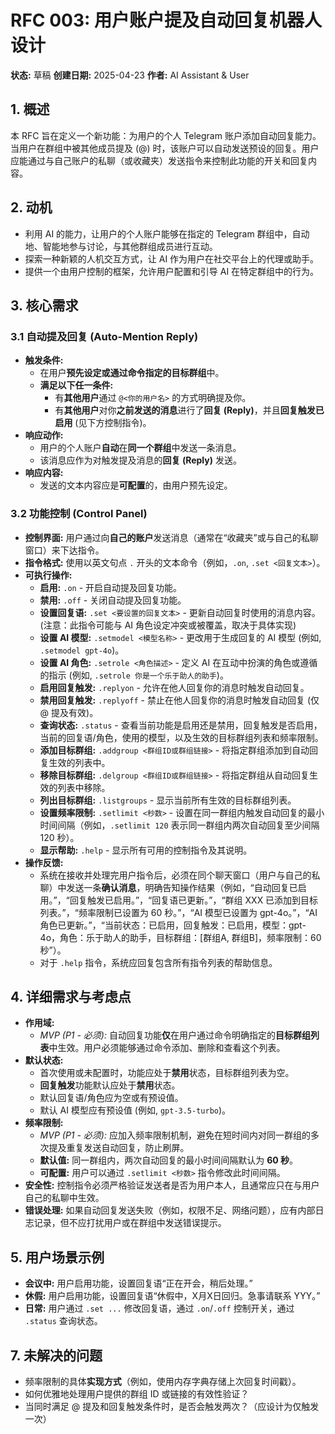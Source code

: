 # RFC 003: 用户账户提及自动回复机器人设计

**状态:** 草稿
**创建日期:** 2025-04-23
**作者:** AI Assistant & User

## 1. 概述

本 RFC 旨在定义一个新功能：为用户的个人 Telegram 账户添加自动回复能力。当用户在群组中被其他成员提及 (@) 时，该账户可以自动发送预设的回复。用户应能通过与自己账户的私聊（或收藏夹）发送指令来控制此功能的开关和回复内容。

## 2. 动机

-   利用 AI 的能力，让用户的个人账户能够在指定的 Telegram 群组中，自动地、智能地参与讨论，与其他群组成员进行互动。
-   探索一种新颖的人机交互方式，让 AI 作为用户在社交平台上的代理或助手。
-   提供一个由用户控制的框架，允许用户配置和引导 AI 在特定群组中的行为。

## 3. 核心需求

### 3.1 自动提及回复 (Auto-Mention Reply)

-   **触发条件:**
    -   在用户**预先设定或通过命令指定的目标群组**中。
    -   **满足以下任一条件:**
        -   有**其他用户**通过 `@<你的用户名>` 的方式明确提及你。
        -   有**其他用户**对你**之前发送的消息**进行了**回复 (Reply)**，并且**回复触发已启用** (见下方控制指令)。
-   **响应动作:**
    -   用户的个人账户**自动**在**同一个群组**中发送一条消息。
    -   该消息应作为对触发提及消息的**回复 (Reply)** 发送。
-   **响应内容:**
    -   发送的文本内容应是**可配置**的，由用户预先设定。

### 3.2 功能控制 (Control Panel)

-   **控制界面:** 用户通过向**自己的账户**发送消息（通常在“收藏夹”或与自己的私聊窗口）来下达指令。
-   **指令格式:** 使用以英文句点 `.` 开头的文本命令（例如，`.on`, `.set <回复文本>`）。
-   **可执行操作:**
    -   **启用:** `.on` - 开启自动提及回复功能。
    -   **禁用:** `.off` - 关闭自动提及回复功能。
    -   **设置回复语:** `.set <要设置的回复文本>` - 更新自动回复时使用的消息内容。 (注意：此指令可能与 AI 角色设定冲突或被覆盖，取决于具体实现)
    -   **设置 AI 模型:** `.setmodel <模型名称>` - 更改用于生成回复的 AI 模型 (例如, `.setmodel gpt-4o`)。
    -   **设置 AI 角色:** `.setrole <角色描述>` - 定义 AI 在互动中扮演的角色或遵循的指示 (例如, `.setrole 你是一个乐于助人的助手`)。
    -   **启用回复触发:** `.replyon` - 允许在他人回复你的消息时触发自动回复。
    -   **禁用回复触发:** `.replyoff` - 禁止在他人回复你的消息时触发自动回复 (仅 @ 提及有效)。
    -   **查询状态:** `.status` - 查看当前功能是启用还是禁用，回复触发是否启用，当前的回复语/角色，使用的模型，以及生效的目标群组列表和频率限制。
    -   **添加目标群组:** `.addgroup <群组ID或群组链接>` - 将指定群组添加到自动回复生效的列表中。
    -   **移除目标群组:** `.delgroup <群组ID或群组链接>` - 将指定群组从自动回复生效的列表中移除。
    -   **列出目标群组:** `.listgroups` - 显示当前所有生效的目标群组列表。
    -   **设置频率限制:** `.setlimit <秒数>` - 设置在同一群组内触发自动回复的最小时间间隔（例如，`.setlimit 120` 表示同一群组内两次自动回复至少间隔 120 秒）。
    -   **显示帮助:** `.help` - 显示所有可用的控制指令及其说明。
-   **操作反馈:**
    -   系统在接收并处理完用户指令后，必须在同个聊天窗口（用户与自己的私聊）中发送一条**确认消息**，明确告知操作结果（例如，“自动回复已启用。”，“回复触发已启用。”，“回复语已更新。”，“群组 XXX 已添加到目标列表。”，“频率限制已设置为 60 秒。”，“AI 模型已设置为 gpt-4o。”，“AI 角色已更新。”，“当前状态：已启用，回复触发：已启用，模型：gpt-4o，角色：乐于助人的助手，目标群组：[群组A, 群组B]，频率限制：60 秒”）。
    -   对于 `.help` 指令，系统应回复包含所有指令列表的帮助信息。

## 4. 详细需求与考虑点

-   **作用域:**
    -   *MVP (P1 - 必须):* 自动回复功能**仅**在用户通过命令明确指定的**目标群组列表**中生效。用户必须能够通过命令添加、删除和查看这个列表。
-   **默认状态:**
    -   首次使用或未配置时，功能应处于**禁用**状态，目标群组列表为空。
    -   **回复触发**功能默认应处于**禁用**状态。
    -   默认回复语/角色应为空或有预设值。
    -   默认 AI 模型应有预设值 (例如, `gpt-3.5-turbo`)。
-   **频率限制:**
    -   *MVP (P1 - 必须):* 应加入频率限制机制，避免在短时间内对同一群组的多次提及重复发送自动回复，防止刷屏。
    -   **默认值:** 同一群组内，两次自动回复的最小时间间隔默认为 **60 秒**。
    -   **可配置:** 用户可以通过 `.setlimit <秒数>` 指令修改此时间间隔。
-   **安全性:** 控制指令必须严格验证发送者是否为用户本人，且通常应只在与用户自己的私聊中生效。
-   **错误处理:** 如果自动回复发送失败（例如，权限不足、网络问题），应有内部日志记录，但不应打扰用户或在群组中发送错误提示。

## 5. 用户场景示例

-   **会议中:** 用户启用功能，设置回复语“正在开会，稍后处理。”
-   **休假:** 用户启用功能，设置回复语“休假中，X月X日回归。急事请联系 YYY。”
-   **日常:** 用户通过 `.set ...` 修改回复语，通过 `.on`/`.off` 控制开关，通过 `.status` 查询状态。

## 7. 未解决的问题

-   频率限制的具体**实现方式**（例如，使用内存字典存储上次回复时间戳）。
-   如何优雅地处理用户提供的群组 ID 或链接的有效性验证？
-   当同时满足 @ 提及和回复触发条件时，是否会触发两次？（应设计为仅触发一次）
